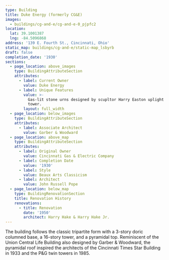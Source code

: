 ```yaml
---
type: Building
title: Duke Energy (formerly CG&E)
images:
  - buildings/cg-and-e/cg-and-e-0_pjpfc2
location:
  lat: 39.1001387
  lng: -84.5096868
address: '139 E. Fourth St., Cincinnati, Ohio'
static_map: buildings/cg-and-e/static-map_lsbyrb
draft: false
completion_date: '1930'
sections:
  - page_location: above_images
    type: BuildingAttributeSection
    attributes:
      - label: Current Owner
        value: Duke Energy
      - label: Unique Features
        value: >-
          Gas-lit stone urns designed by scupltor Harry Easton uplight the upper
          tower.
        layout: full_width
  - page_location: below_images
    type: BuildingAttributeSection
    attributes:
      - label: Associate Architect
        value: Garber & Woodward
  - page_location: above_map
    type: BuildingAttributeSection
    attributes:
      - label: Original Owner
        value: Cincinnati Gas & Electric Company
      - label: Completion Date
        value: '1930'
      - label: Style
        value: Beaux Arts Classicism
      - label: Architect
        value: John Russell Pope
  - page_location: below_map
    type: BuildingRenovationSection
    title: Renovation History
    renovations:
      - title: Renovation
        date: '1950'
        architect: Harry Hake & Harry Hake Jr.
---
```


The building follows the classic tripartite form with a 3-story doric columned base, a 16-story tower, and a pyramidal top. Reminiscent of the Union Central Life Building also designed by Garber & Woodward, the pyramidal roof inspired the architects of the Cincinnati Times Star Building in 1933 and the P&G twin towers in 1985.
